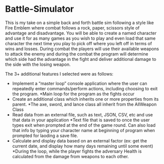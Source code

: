 # Battle-Simulator

This is my take on a simple back and forth battle sim following a style like Fire Emblem where combat follows a rock, paper, scissors style of advantage and disadvantage. You will be able to create a named character and use it for as many games as you wish to play and even load that same character the next time you play to pick off where you left off in terms of wins and losses. During combat the players will use their available weapons to attack the enemy and during the combat the program will determine which side had the advantage in the fight and deliver additional damage to the side with the losing weapon.

The 3+ additional features I selected were as follows:
- Implement a “master loop” console application where the user can repeatedly enter commands/perform actions, including choosing to exit the program.
  *Main loop for the program as the fights occur
- Create an additional class which inherits one or more properties from its parent.
  *The axe, sword, and lance class all inherit from the AllWeapon Class
- Read data from an external file, such as text, JSON, CSV, etc and use that data in your application
  *Text file that is saved to once the user types exit when prompted at the end of the game round. Can also load that info by typing your character name at beginning of program when prompted for laoding a save file.
- Calculate and display data based on an external factor (ex: get the current date, and display how many days remaining until some event)
  *During the loop, while the player fights the adversary Health is calculated from the damage from weapons to each other.
